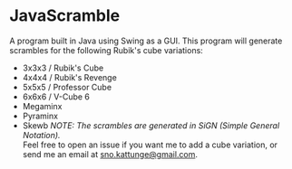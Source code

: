 # JavaScramble
A program built in Java using Swing as a GUI. This program will generate scrambles for the following Rubik's cube variations:  
- 3x3x3 / Rubik's Cube
- 4x4x4 / Rubik's Revenge
- 5x5x5 / Professor Cube
- 6x6x6 / V-Cube 6
- Megaminx
- Pyraminx
- Skewb
*NOTE: The scrambles are generated in SiGN (Simple General Notation).*  
Feel free to open an issue if you want me to add a cube variation, or send me an email at sno.kattunge@gmail.com.
